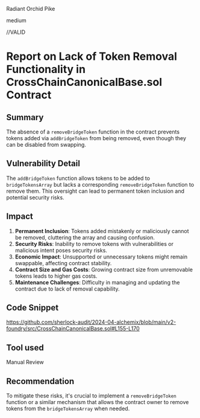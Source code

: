 Radiant Orchid Pike

medium

//VALID

# Report on Lack of Token Removal Functionality in CrossChainCanonicalBase.sol Contract

## Summary
The absence of a `removeBridgeToken` function in the contract prevents tokens added via `addBridgeToken` from being removed, even though they can be disabled from swapping.

## Vulnerability Detail

The `addBridgeToken` function allows tokens to be added to `bridgeTokensArray` but lacks a corresponding `removeBridgeToken` function to remove them. This oversight can lead to permanent token inclusion and potential security risks.

## Impact

1. **Permanent Inclusion**: Tokens added mistakenly or maliciously cannot be removed, cluttering the array and causing confusion.
2. **Security Risks**: Inability to remove tokens with vulnerabilities or malicious intent poses security risks.
3. **Economic Impact**: Unsupported or unnecessary tokens might remain swappable, affecting contract stability.
4. **Contract Size and Gas Costs**: Growing contract size from unremovable tokens leads to higher gas costs.
5. **Maintenance Challenges**: Difficulty in managing and updating the contract due to lack of removal capability.
## Code Snippet

https://github.com/sherlock-audit/2024-04-alchemix/blob/main/v2-foundry/src/CrossChainCanonicalBase.sol#L155-L170

## Tool used

Manual Review

## Recommendation

To mitigate these risks, it's crucial to implement a `removeBridgeToken` function or a similar mechanism that allows the contract owner to remove tokens from the `bridgeTokensArray` when needed.
